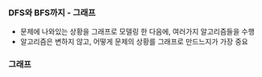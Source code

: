 ### DFS와 BFS까지 - 그래프

- 문제에 나와있는 상황을 그래프로 모델링 한 다음에, 여러가지 알고리즘들을 수행
- 알고리즘은 변하지 않고, 어떻게 문제의 상황를 그래프로 만드느지가 가장 중요



### 그래프

